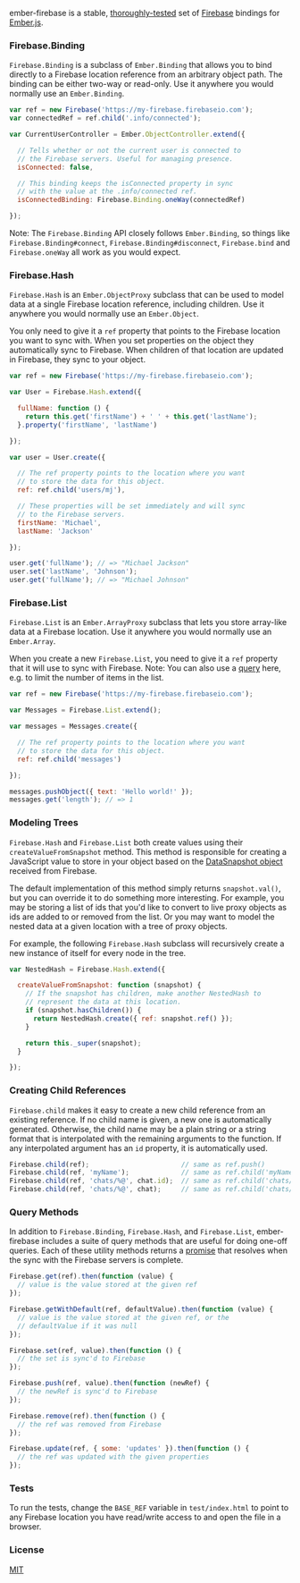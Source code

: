 ember-firebase is a stable, [thoroughly-tested](https://github.com/mjijackson/ember-firebase/tree/master/test) set of [Firebase](https://www.firebase.com/index.html) bindings for [Ember.js](http://emberjs.com/).

### Firebase.Binding

`Firebase.Binding` is a subclass of `Ember.Binding` that allows you to bind directly to a Firebase location reference from an arbitrary object path. The binding can be either two-way or read-only. Use it anywhere you would normally use an `Ember.Binding`.

```js
var ref = new Firebase('https://my-firebase.firebaseio.com');
var connectedRef = ref.child('.info/connected');

var CurrentUserController = Ember.ObjectController.extend({

  // Tells whether or not the current user is connected to
  // the Firebase servers. Useful for managing presence.
  isConnected: false,

  // This binding keeps the isConnected property in sync
  // with the value at the .info/connected ref.
  isConnectedBinding: Firebase.Binding.oneWay(connectedRef)

});
```

Note: The `Firebase.Binding` API closely follows `Ember.Binding`, so things like `Firebase.Binding#connect`, `Firebase.Binding#disconnect`, `Firebase.bind` and `Firebase.oneWay` all work as you would expect.

### Firebase.Hash

`Firebase.Hash` is an `Ember.ObjectProxy` subclass that can be used to model data at a single Firebase location reference, including children. Use it anywhere you would normally use an `Ember.Object`.

You only need to give it a `ref` property that points to the Firebase location you want to sync with. When you set properties on the object they automatically sync to Firebase. When children of that location are updated in Firebase, they sync to your object.

```js
var ref = new Firebase('https://my-firebase.firebaseio.com');

var User = Firebase.Hash.extend({

  fullName: function () {
    return this.get('firstName') + ' ' + this.get('lastName');
  }.property('firstName', 'lastName')

});

var user = User.create({

  // The ref property points to the location where you want
  // to store the data for this object.
  ref: ref.child('users/mj'),

  // These properties will be set immediately and will sync
  // to the Firebase servers.
  firstName: 'Michael',
  lastName: 'Jackson'

});

user.get('fullName'); // => "Michael Jackson"
user.set('lastName', 'Johnson');
user.get('fullName'); // => "Michael Johnson"
```

### Firebase.List

`Firebase.List` is an `Ember.ArrayProxy` subclass that lets you store array-like data at a Firebase location. Use it anywhere you would normally use an `Ember.Array`.

When you create a new `Firebase.List`, you need to give it a `ref` property that it will use to sync with Firebase. Note: You can also use a [query](https://www.firebase.com/docs/javascript/query/index.html) here, e.g. to limit the number of items in the list.

```js
var ref = new Firebase('https://my-firebase.firebaseio.com');

var Messages = Firebase.List.extend();

var messages = Messages.create({

  // The ref property points to the location where you want
  // to store the data for this object.
  ref: ref.child('messages')

});

messages.pushObject({ text: 'Hello world!' });
messages.get('length'); // => 1
```

### Modeling Trees

`Firebase.Hash` and `Firebase.List` both create values using their `createValueFromSnapshot` method. This method is responsible for creating a JavaScript value to store in your object based on the [DataSnapshot object](https://www.firebase.com/docs/javascript/datasnapshot/index.html) received from Firebase.

The default implementation of this method simply returns `snapshot.val()`, but you can override it to do something more interesting. For example, you may be storing a list of ids that you'd like to convert to live proxy objects as ids are added to or removed from the list. Or you may want to model the nested data at a given location with a tree of proxy objects.

For example, the following `Firebase.Hash` subclass will recursively create a new instance of itself for every node in the tree.

```js
var NestedHash = Firebase.Hash.extend({

  createValueFromSnapshot: function (snapshot) {
    // If the snapshot has children, make another NestedHash to
    // represent the data at this location.
    if (snapshot.hasChildren()) {
      return NestedHash.create({ ref: snapshot.ref() });
    }

    return this._super(snapshot);
  }

});
```

### Creating Child References

`Firebase.child` makes it easy to create a new child reference from an existing reference. If no child name is given, a new one is automatically generated. Otherwise, the child name may be a plain string or a string format that is interpolated with the remaining arguments to the function. If any interpolated argument has an `id` property, it is automatically used.

```js
Firebase.child(ref);                       // same as ref.push()
Firebase.child(ref, 'myName');             // same as ref.child('myName')
Firebase.child(ref, 'chats/%@', chat.id);  // same as ref.child('chats/' + chat.id);
Firebase.child(ref, 'chats/%@', chat);     // same as ref.child('chats/' + chat.id);
```

### Query Methods

In addition to `Firebase.Binding`, `Firebase.Hash`, and `Firebase.List`, ember-firebase includes a suite of query methods that are useful for doing one-off queries. Each of these utility methods returns a [promise](http://emberjs.com/api/classes/Ember.RSVP.Promise.html) that resolves when the sync with the Firebase servers is complete.

```js
Firebase.get(ref).then(function (value) {
  // value is the value stored at the given ref
});

Firebase.getWithDefault(ref, defaultValue).then(function (value) {
  // value is the value stored at the given ref, or the
  // defaultValue if it was null
});

Firebase.set(ref, value).then(function () {
  // the set is sync'd to Firebase
});

Firebase.push(ref, value).then(function (newRef) {
  // the newRef is sync'd to Firebase
});

Firebase.remove(ref).then(function () {
  // the ref was removed from Firebase
});

Firebase.update(ref, { some: 'updates' }).then(function () {
  // the ref was updated with the given properties
});
```

### Tests

To run the tests, change the `BASE_REF` variable in `test/index.html` to point to any Firebase location you have read/write access to and open the file in a browser.

### License

[MIT](http://opensource.org/licenses/MIT)
